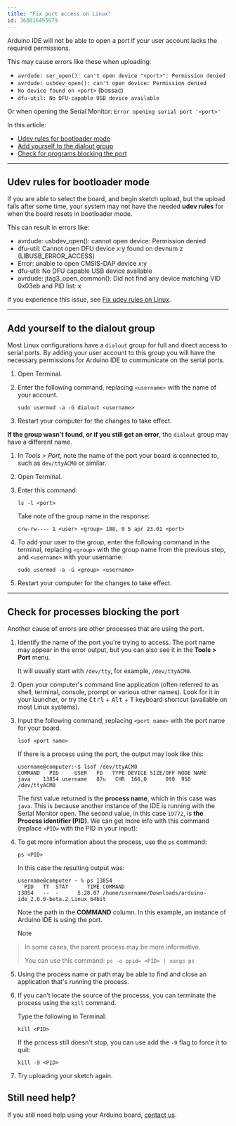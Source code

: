```yaml
---
title: "Fix port access on Linux"
id: 360016495679
---
```


Arduino IDE will not be able to open a port if your user account lacks the required permissions.

This may cause errors like these when uploading:

* `avrdude: ser_open(): can't open device "<port>": Permission denied` <!-- Can occur when user is not in the dialout group. Fails quickly. Tested with Arduino UNO R3. -->
* `avrdude: usbdev_open(): can't open device: Permission denied` <!-- UNO WiFi Rev2 -->
* `No device found on <port>` (bossac) <!-- Tested with Arduino Nano 33 IoT -->
* `dfu-util: No DFU-capable USB device available` <!-- Tested with Arduino GIGA R1 WiFi -->

Or when opening the Serial Monitor: `Error opening serial port '<port>'`

In this article:

* [Udev rules for bootloader mode](#udev)
* [Add yourself to the dialout group](#dialout)
* [Check for programs blocking the port](#processes)

---

<a id="udev"></a>

## Udev rules for bootloader mode

If you are able to select the board, and begin sketch upload, but the upload fails after some time, your system may not have the needed **udev rules** for when the board resets in bootloader mode.

This can result in errors like:

* avrdude: usbdev_open(): cannot open device: Permission denied
* dfu-util: Cannot open DFU device x:y found on devnum z (LIBUSB_ERROR_ACCESS)
* Error: unable to open CMSIS-DAP device x:y
* dfu-util: No DFU capable USB device available
* avrdude: jtag3_open_common(): Did not find any device matching VID 0x03eb and PID list: x

If you experience this issue, see [Fix udev rules on Linux](https://support.arduino.cc/hc/en-us/articles/9005041052444-Fix-udev-rules-on-Linux).

---

<a id="dialout"></a>

## Add yourself to the dialout group

Most Linux configurations have a `dialout` group for full and direct access to serial ports. By adding your user account to this group you will have the necessary permissions for Arduino IDE to communicate on the serial ports.

1. Open Terminal.

2. Enter the following command, replacing `<username>` with the name of your account.

   ```
   sudo usermod -a -G dialout <username>
   ```

3. Restart your computer for the changes to take effect.

**If the group wasn't found, or if you still get an error**, the `dialout` group may have a different name.

1. In _Tools > Port_, note the name of the port your board is connected to, such as `dev/ttyACM0` or similar.

2. Open Terminal.

3. Enter this command:

   ```
   ls -l <port>
   ```

   Take note of the group name in the response:

   ```
   crw-rw---- 1 <user> <group> 188, 0 5 apr 23.01 <port>
   ```

4. To add your user to the group, enter the following command in the terminal, replacing `<group>` with the group name from the previous step, and `<username>` with your username:

   ```
   sudo usermod -a -G <group> <username>
   ```

5. Restart your computer for the changes to take effect.

---

<a id="processes"></a>

## Check for processes blocking the port

Another cause of errors are other processes that are using the port.

1. Identify the name of the port you're trying to access. The port name may appear in the error output, but you can also see it in the **Tools > Port** menu.

   It will usually start with `/dev/tty`, for example, `/dev/ttyACM0`.

2. Open your computer's command line application (often referred to as shell, terminal, console, prompt or various other names). Look for it in your launcher, or try the <kbd>Ctrl</kbd> + <kbd>Alt</kbd> + <kbd>T</kbd> keyboard shortcut (available on most Linux systems).

3. Input the following command, replacing `<port name>` with the port name for your board.

   ```
   lsof <port name>
   ```

   If there is a process using the port, the output may look like this:

   ```
   username@computer:~$ lsof /dev/ttyACM0
   COMMAND   PID     USER   FD   TYPE DEVICE SIZE/OFF NODE NAME
   java    13854 username   87u   CHR  166,0      0t0  950 /dev/ttyACM0
   ```

   The first value returned is the **process name**, which in this case was `java`. This is because another instance of the IDE is running with the Serial Monitor open. The second value, in this case `19772`, is **the Process identifier (PID)**. We can get more info with this command (replace `<PID>` with the PID in your input):

4. To get more information about the process, use the `ps` command:

   ```
   ps <PID>
   ```

   In this case the resulting output was:

   ```
   username@computer ~ % ps 13854                 
     PID   TT  STAT      TIME COMMAND
   13854   --  -      5:28.07 /home/username/Downloads/arduino-ide_2.0.0-beta.2_Linux_64bit  
   ```

   Note the path in the **COMMAND** column. In this example, an instance of Arduino IDE is using the port.

   > [!NOTE]
> In some cases, the parent process may be more informative.
   >
   > You can use this command: `ps -o ppid= <PID> | xargs ps`

5. Using the process name or path may be able to find and close an application that's running the process.

6. If you can't locate the source of the processs, you can terminate the process using the `kill` command.

   Type the following in Terminal:

   ```
   kill <PID>
   ```

   If the process still doesn't stop, you can use add the `-9` flag to force it to quit:

   ```
   kill -9 <PID>
   ```

7. Try uploading your sketch again.

## Still need help?

If you still need help using your Arduino board, [contact us](https://www.arduino.cc/en/contact-us/).
